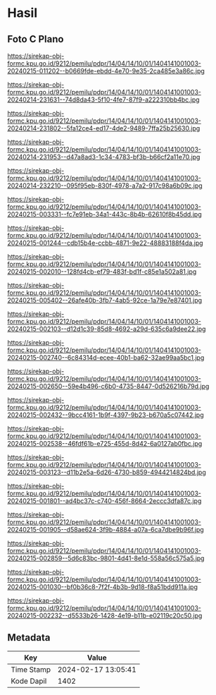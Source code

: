 # Hasil

## Foto C Plano

https://sirekap-obj-formc.kpu.go.id/9212/pemilu/pdpr/14/04/14/10/01/1404141001003-20240215-011202--b0669fde-ebdd-4e70-9e35-2ca485e3a86c.jpg

https://sirekap-obj-formc.kpu.go.id/9212/pemilu/pdpr/14/04/14/10/01/1404141001003-20240214-231631--74d8da43-5f10-4fe7-87f9-a222310bb4bc.jpg

https://sirekap-obj-formc.kpu.go.id/9212/pemilu/pdpr/14/04/14/10/01/1404141001003-20240214-231802--5fa12ce4-ed17-4de2-9489-7ffa25b25630.jpg

https://sirekap-obj-formc.kpu.go.id/9212/pemilu/pdpr/14/04/14/10/01/1404141001003-20240214-231953--d47a8ad3-1c34-4783-bf3b-b66cf2a11e70.jpg

https://sirekap-obj-formc.kpu.go.id/9212/pemilu/pdpr/14/04/14/10/01/1404141001003-20240214-232210--095f95eb-830f-4978-a7a2-917c98a6b09c.jpg

https://sirekap-obj-formc.kpu.go.id/9212/pemilu/pdpr/14/04/14/10/01/1404141001003-20240215-003331--fc7e91eb-34a1-443c-8b4b-62610f8b45dd.jpg

https://sirekap-obj-formc.kpu.go.id/9212/pemilu/pdpr/14/04/14/10/01/1404141001003-20240215-001244--cdb15b4e-ccbb-4871-9e22-48883188f4da.jpg

https://sirekap-obj-formc.kpu.go.id/9212/pemilu/pdpr/14/04/14/10/01/1404141001003-20240215-002010--128fd4cb-ef79-483f-bd1f-c85e1a502a81.jpg

https://sirekap-obj-formc.kpu.go.id/9212/pemilu/pdpr/14/04/14/10/01/1404141001003-20240215-005402--26afe40b-3fb7-4ab5-92ce-1a79e7e87401.jpg

https://sirekap-obj-formc.kpu.go.id/9212/pemilu/pdpr/14/04/14/10/01/1404141001003-20240215-002103--d12d1c39-85d8-4692-a29d-635c6a9dee22.jpg

https://sirekap-obj-formc.kpu.go.id/9212/pemilu/pdpr/14/04/14/10/01/1404141001003-20240215-002740--6c84314d-ecee-40b1-ba62-32ae99aa5bc1.jpg

https://sirekap-obj-formc.kpu.go.id/9212/pemilu/pdpr/14/04/14/10/01/1404141001003-20240215-002650--59e4b496-c6b0-4735-8447-0d526216b79d.jpg

https://sirekap-obj-formc.kpu.go.id/9212/pemilu/pdpr/14/04/14/10/01/1404141001003-20240215-002432--9bcc4161-1b9f-4397-9b23-b670a5c07442.jpg

https://sirekap-obj-formc.kpu.go.id/9212/pemilu/pdpr/14/04/14/10/01/1404141001003-20240215-002538--46fdf61b-e725-455d-8d42-6a0127ab0fbc.jpg

https://sirekap-obj-formc.kpu.go.id/9212/pemilu/pdpr/14/04/14/10/01/1404141001003-20240215-003123--d11b2e5a-6d26-4730-b859-4944214824bd.jpg

https://sirekap-obj-formc.kpu.go.id/9212/pemilu/pdpr/14/04/14/10/01/1404141001003-20240215-001801--ad4bc37c-c740-456f-8664-2eccc3dfa87c.jpg

https://sirekap-obj-formc.kpu.go.id/9212/pemilu/pdpr/14/04/14/10/01/1404141001003-20240215-001905--d58ae624-3f9b-4884-a07a-6ca7dbe9b96f.jpg

https://sirekap-obj-formc.kpu.go.id/9212/pemilu/pdpr/14/04/14/10/01/1404141001003-20240215-002859--5d6c83bc-9801-4d41-8e1d-558a56c575a5.jpg

https://sirekap-obj-formc.kpu.go.id/9212/pemilu/pdpr/14/04/14/10/01/1404141001003-20240215-001030--bf0b36c8-7f2f-4b3b-9d18-f8a51bdd911a.jpg

https://sirekap-obj-formc.kpu.go.id/9212/pemilu/pdpr/14/04/14/10/01/1404141001003-20240215-002232--d5533b26-1428-4e19-b11b-e02119c20c50.jpg


## Metadata

| Key        | Value               |
| ---------- | ------------------- |
| Time Stamp | 2024-02-17 13:05:41 |
| Kode Dapil | 1402                |



